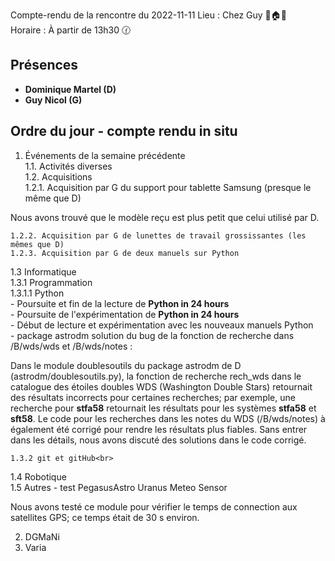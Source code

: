 Compte-rendu de la rencontre du 2022-11-11
Lieu :    Chez Guy 🌲🏠🌳  
Horaire : À partir de 13h30 🕜  
## Présences
* **Dominique Martel (D)**
* **Guy Nicol (G)**

## Ordre du jour - compte rendu in situ
1. Événements de la semaine précédente  
  1.1.  Activités diverses  
  1.2.  Acquisitions  
    1.2.1. Acquisition par G du support pour tablette Samsung  (presque le même que D)  
    
Nous avons trouvé que le modèle reçu est plus petit que celui utilisé par D.  
    
    1.2.2. Acquisition par G de lunettes de travail grossissantes (les mêmes que D)  
    1.2.3. Acquisition par G de deux manuels sur Python  
  1.3 Informatique  
    1.3.1 Programmation  
      1.3.1.1 Python  
               - Poursuite et fin de la lecture de **Python in 24 hours**  
               - Poursuite de l'expérimentation de **Python in 24 hours**  
               - Début de lecture et expérimentation avec les nouveaux manuels Python  
               - package astrodm solution du bug de la fonction de recherche dans /B/wds/wds et /B/wds/notes :
               
Dans le module doublesoutils du package astrodm de D (astrodm/doublesoutils.py), la fonction de recherche rech_wds dans le catalogue des étoiles doubles WDS (Washington Double Stars) retournait des résultats incorrects pour certaines recherches; par exemple, une recherche pour **stfa58** retournait les résultats pour les systèmes **stfa58** et **sft58**.  Le code pour les recherches dans les notes du WDS (/B/wds/notes) à également été corrigé pour rendre les résultats plus fiables.  Sans entrer dans les détails, nous avons discuté des solutions dans le code corrigé.
               
    1.3.2 git et gitHub<br>
  1.4 Robotique  
  1.5 Autres 
    - test PegasusAstro Uranus Meteo Sensor
    
Nous avons testé ce module pour vérifier le temps de connection aux satellites GPS; ce temps était de 30 s environ.  

2. DGMaNi  
3. Varia  
